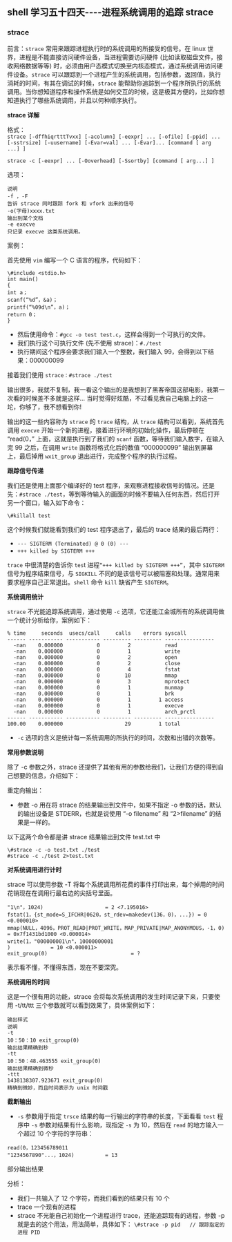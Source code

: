 ## shell 学习五十四天----进程系统调用的追踪 strace

### strace

前言：`strace` 常用来跟踪进程执行时的系统调用的所接受的信号。在 linux 世界，进程是不能直接访问硬件设备，当进程需要访问硬件 (比如读取磁盘文件，接收网络数据等等) 时，必须由用户态模式切换至内核态模式，通过系统调用访问硬件设备。`strace` 可以跟踪到一个进程产生的系统调用，包括参数，返回值，执行消耗的时间，有其在调试的时候，`strace` 能帮助你追踪到一个程序所执行的系统调用。当你想知道程序和操作系统是如何交互的时候，这是极其方便的，比如你想知道执行了哪些系统调用，并且以何种顺序执行。
 
**strace 详解**

格式：  
```strace [-dffhiqrtttTvxx] [-acolumn] [-eexpr] ... [-ofile] [-ppid] ... [-sstrsize] [-uusername] [-Evar=val] ... [-Evar]... [command [ arg ...] ]``` 
 
`strace -c [-eexpr] ... [-Ooverhead] [-Ssortby] [command [ arg...] ]`

选项：

```选项名
说明
-f ，-F
告诉 strace 同时跟踪 fork 和 vfork 出来的信号
-o(字母)xxxx.txt
输出到某个文档
-e execve
只记录 execve 这类系统调用。
```
 
案例：

首先使用 `vim` 编写一个 C 语言的程序，代码如下：

```\#filename test.c
\#include <stdio.h>
int main()
{
int a；
scanf(“%d”，&a)；
printf(“%09d\n”，a)；
return 0；
}
```

- 然后使用命令：`#gcc -o test test.c`，这样会得到一个可执行的文件。
- 我们执行这个可执行文件 (先不使用 strace)：`#./test`
- 执行期间这个程序会要求我们输入一个整数，我们输入 99，会得到以下结果：000000099

接着我们使用 `strace：#strace ./test`

输出很多，我就不复制，我一看这个输出的是我想到了黑客帝国这部电影，我第一次看的时候差不多就是这样... 当时觉得好炫酷，不过看见我自己电脑上的这一坨，你够了，我不想看到你!

输出的这一些内容称为 `strace` 的 `trace` 结构，从 `trace` 结构可以看到，系统首先调用 `execve` 开始一个新的进程，接着进行环境的初始化操作，最后停顿在 “read(0，” 上面，这就是执行到了我们的 `scanf` 函数，等待我们输入数字，在输入完 99 之后，在调用 `write` 函数将格式化后的数值 “000000099” 输出到屏幕上，最后掉用 `wxit_group` 退出进行，完成整个程序的执行过程。
 
**跟踪信号传递**
 
我们还是使用上面那个编译好的 test 程序，来观察进程接收信号的情况。还是先：`#strace ./test`，等到等待输入的画面的时候不要输入任何东西，然后打开另一个窗口，输入如下命令：

`\#killall test`

这个时候我们就能看到我们的 test 程序退出了，最后的 trace 结果的最后两行：

- `--- SIGTERM (Terminated) @ 0 (0) ---`
- `+++ killed by SIGTERM +++`

`trace` 中很清楚的告诉你 `tes`t 进程`“+++ killed by SIGTERM +++”`，其中 `SIGTERM` 信号为程序结束信号，与 `SIGKILL` 不同的是该信号可以被阻塞和处理。通常用来要求程序自己正常退出。`shell` 命令 `kill` 缺省产生 `SIGTERM`。
 
**系统调用统计**

`strace` 不光能追踪系统调用，通过使用 `-c` 选项，它还能江金城所有的系统调用做一个统计分析给你，案例如下：

```\#strace -c ./test(需要按下 Ctrl+C)
% time     seconds  usecs/call     calls    errors syscall
------ ----------- ----------- --------- --------- ----------------
  -nan    0.000000           0         2           read
  -nan    0.000000           0         1           write
  -nan    0.000000           0         2           open
  -nan    0.000000           0         2           close
  -nan    0.000000           0         4           fstat
  -nan    0.000000           0        10           mmap
  -nan    0.000000           0         3           mprotect
  -nan    0.000000           0         1           munmap
  -nan    0.000000           0         1           brk
  -nan    0.000000           0         1         1 access
  -nan    0.000000           0         1           execve
  -nan    0.000000           0         1           arch_prctl
------ ----------- ----------- --------- --------- ----------------
100.00    0.000000                    29         1 total
```
 
- `-c` 选项的含义是统计每一系统调用的所执行的时间，次数和出错的次数等。
 
**常用参数说明**

除了 -c 参数之外，strace 还提供了其他有用的参数给我们，让我们方便的得到自己想要的信息，介绍如下：

重定向输出：

- 参数 -o 用在将 strace 的结果输出到文件中，如果不指定 -o 参数的话，默认的输出设备是 STDERR，也就是说使用 “-o filename” 和 “2>filename” 的结果是一样的。

以下这两个命令都是讲 strace 结果输出到文件 test.txt 中

`\#strace -c -o test.txt ./test`  
`#strace -c ./test 2>test.txt`

**对系统调用进行计时**

strace 可以使用参数 -T 将每个系统调用所花费的事件打印出来，每个掉用的时间花销现在在调用行最右边的尖括号里面。

```read(0，1
"1\n"，1024)                    = 2 <7.195016>
fstat(1，{st_mode=S_IFCHR|0620，st_rdev=makedev(136，0)，...}) = 0 <0.000010>
mmap(NULL，4096，PROT_READ|PROT_WRITE，MAP_PRIVATE|MAP_ANONYMOUS，-1，0) = 0x7f1431bd1000 <0.000014>
write(1，"000000001\n"，10000000001
)             = 10 <0.000011>
exit_group(0)                           = ?
```
 
表示看不懂，不懂得东西，现在不要深究。
 
**系统调用的时间**

这是一个很有用的功能，strace 会将每次系统调用的发生时间记录下来，只要使用 -t/tt/ttt 三个参数就可以看到效果了，具体案例如下：

```参数名
输出样式
说明
-t
10：50：10 exit_group(0)
输出结果精确到秒
-tt 
10：50：48.463555 exit_group(0)
输出结果精确到微秒
-ttt
1438138307.923671 exit_group(0)
精确到微妙，而且时间表示为 unix 时间戳
``` 
 
**截断输出**

- `-s` 参数用于指定 `trsce` 结果的每一行输出的字符串的长度，下面看看 `test` 程序中 `-s` 参数对结果有什么影响，现指定 `-s` 为 10，然后在 `read` 的地方输入一个超过 10 个字符的字符串：

```\#strace -s 10 ./test
read(0，123456789011
"1234567890"...，1024)          = 13
```

部分输出结果

分析：
  
- 我们一共输入了 12 个字符，而我们看到的结果只有 10 个  
- trace 一个现有的进程  
- strace 不光能自己初始化一个进程进行 trace，还能追踪现有的进程，参数 -p 就是去的这个用法，用法简单，具体如下：
`\#strace -p pid   // 跟踪指定的进程 PID`